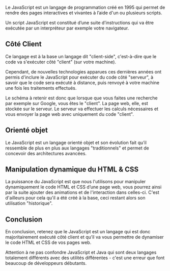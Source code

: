 Le JavaScript est un langage de programmation créé en 1995 qui permet de rendre des pages interactives et vivantes à l’aide d'un ou plusieurs scripts. 

Un script JavaScript est constitué d’une suite d’instructions qui va être exécutée par un interpréteur par exemple votre navigateur.

## Côté Client

Ce langage est à la base un langage dit "client-side", c'est-à-dire que le code va s'exécuter côté "client" (sur votre machine).

Cependant, de nouvelles technologies apparues ces dernières années ont permis d'inclure le JavaScript pour exécuter du code côté "serveur", à savoir que le code sera exécuté à distance, puis renvoyé à votre machine une fois les traitements effectués.

Le schéma à retenir est donc que lorsque que vous faites une recherche par exemple sur Google, vous êtes le "client". La page web, elle, est stockée sur le serveur. Le serveur va effectuer les calculs nécessaires et vous envoyer la page web avec uniquement du code "client".

## Orienté objet

Le JavaScript est un langage orienté objet et son évolution fait qu’il ressemble de plus en plus aux langages "traditionnels" et permet de concevoir des architectures avancées.

## Manipulation dynamique du HTML & CSS

La puissance du JavaScript est que nous l'utilisons pour manipuler dynamiquement le code HTML et CSS d’une page web, vous pourrez ainsi par la suite ajouter des animations et de l'interaction dans celles-ci. C'est d'ailleurs pour cela qu'il a été créé à la base, ceci restant alors son utilisation "historique".

## Conclusion

En conclusion, retenez que le JavaScript est un langage qui est donc majoritairement exécuté côté client et qu’il va vous permettre de dynamiser le code HTML et CSS de vos pages web.

Attention à ne pas confondre JavaScript et Java qui sont deux langages totalement différents avec des utilités différentes - c'est une erreur que font beaucoup de développeurs débutants.